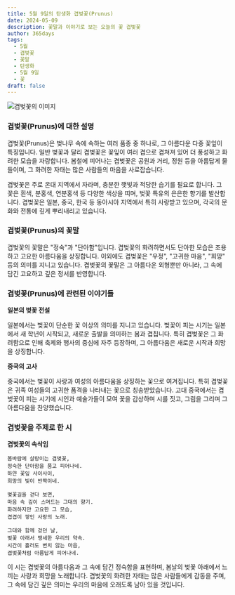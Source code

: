 ```yaml
---
title: 5월 9일의 탄생화 겹벚꽃(Prunus)
date: 2024-05-09
description: 꽃말과 이야기로 보는 오늘의 꽃 겹벚꽃
author: 365days
tags:
  - 5월
  - 겹벚꽃
  - 꽃말
  - 탄생화
  - 5월 9일
  - 꽃
draft: false
---
```


![겹벚꽃의 이미지](https://cdn.pixabay.com/photo/2020/05/13/11/38/cherry-blossoms-5167156_1280.jpg#center)


### 겹벚꽃(Prunus)에 대한 설명

겹벚꽃(Prunus)은 벚나무 속에 속하는 여러 품종 중 하나로, 그 아름다운 다중 꽃잎이 특징입니다. 일반 벚꽃과 달리 겹벚꽃은 꽃잎이 여러 겹으로 겹쳐져 있어 더 풍성하고 화려한 모습을 자랑합니다. 봄철에 피어나는 겹벚꽃은 공원과 거리, 정원 등을 아름답게 물들이며, 그 화려한 자태는 많은 사람들의 마음을 사로잡습니다.

겹벚꽃은 주로 온대 지역에서 자라며, 충분한 햇빛과 적당한 습기를 필요로 합니다. 그 꽃은 흰색, 분홍색, 연분홍색 등 다양한 색상을 띠며, 벚꽃 특유의 은은한 향기를 발산합니다. 겹벚꽃은 일본, 중국, 한국 등 동아시아 지역에서 특히 사랑받고 있으며, 각국의 문화와 전통에 깊게 뿌리내리고 있습니다.

### 겹벚꽃(Prunus)의 꽃말

겹벚꽃의 꽃말은 "정숙"과 "단아함"입니다. 겹벚꽃의 화려하면서도 단아한 모습은 조용하고 고요한 아름다움을 상징합니다. 이외에도 겹벚꽃은 "우정", "고귀한 마음", "희망" 등의 의미를 지니고 있습니다. 겹벚꽃의 꽃말은 그 아름다운 외형뿐만 아니라, 그 속에 담긴 고요하고 깊은 정서를 반영합니다.

### 겹벚꽃(Prunus)에 관련된 이야기들

**일본의 벚꽃 전설**

일본에서는 벚꽃이 단순한 꽃 이상의 의미를 지니고 있습니다. 벚꽃이 피는 시기는 일본에서 새 학년이 시작되고, 새로운 출발을 의미하는 봄과 겹칩니다. 특히 겹벚꽃은 그 화려함으로 인해 축제와 행사의 중심에 자주 등장하며, 그 아름다움은 새로운 시작과 희망을 상징합니다.

**중국의 고사**

중국에서는 벚꽃이 사랑과 여성의 아름다움을 상징하는 꽃으로 여겨집니다. 특히 겹벚꽃은 귀족 여성들의 고귀한 품격을 나타내는 꽃으로 칭송받았습니다. 고대 중국에서는 겹벚꽃이 피는 시기에 시인과 예술가들이 모여 꽃을 감상하며 시를 짓고, 그림을 그리며 그 아름다움을 찬양했습니다.

### 겹벚꽃을 주제로 한 시

**겹벚꽃의 속삭임**

```
봄바람에 살랑이는 겹벚꽃,  
정숙한 단아함을 품고 피어나네.  
하얀 꽃잎 사이사이,  
희망의 빛이 반짝이네.

벚꽃길을 걷다 보면,  
마음 속 깊이 스며드는 그대의 향기.  
화려하지만 고요한 그 모습,  
겹겹이 쌓인 사랑의 노래.

그대와 함께 걷던 날,  
벚꽃 아래서 맹세한 우리의 약속.  
시간이 흘러도 변치 않는 마음,  
겹벚꽃처럼 아름답게 피어나네.
```

이 시는 겹벚꽃의 아름다움과 그 속에 담긴 정숙함을 표현하며, 봄날의 벚꽃 아래에서 느끼는 사랑과 희망을 노래합니다. 겹벚꽃의 화려한 자태는 많은 사람들에게 감동을 주며, 그 속에 담긴 깊은 의미는 우리의 마음에 오래도록 남아 있을 것입니다.